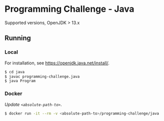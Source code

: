 # Programming Challenge - Java

Supported versions, OpenJDK > 13.x

## Running

### Local

For installation, see https://openjdk.java.net/install/.

```bash
$ cd java
$ javac programming-challenge.java
$ java Program
```

### Docker

*Update `<absolute-path-to>`*.

```bash
$ docker run -it --rm -v <absolute-path-to>/programming-challenge/java:/usr/programming-challenge -w /usr/programming-challenge openjdk:13-jdk-alpine sh -c "javac Program.java && java Program"
```

